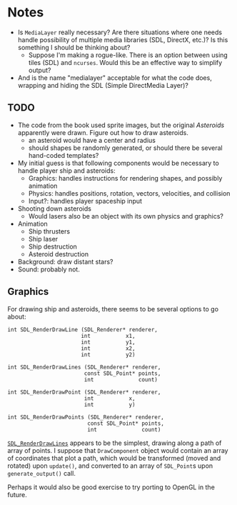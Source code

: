 # Notes

- Is `MediaLayer` really necessary? Are there situations where one needs handle possibility of multiple media libraries (SDL, DirectX, etc.)? Is this something I should be thinking about?
    - Suppose I'm making a rogue-like. There is an option between using tiles (SDL) and `ncurses`. Would this be an effective way to simplify output?
- And is the name "medialayer" acceptable for what the code does, wrapping and hiding the SDL (Simple DirectMedia Layer)?

## TODO

- The code from the book used sprite images, but the original *Asteroids* apparently were drawn. Figure out how to draw asteroids.
    - an asteroid would have a center and radius
    - should shapes be randomly generated, or should there be several hand-coded templates?
- My initial guess is that following components would be necessary to handle player ship and asteroids:
    - Graphics: handles instructions for rendering shapes, and possibly animation
    - Physics: handles positions, rotation, vectors, velocities, and collision
    - Input?: handles player spaceship input
- Shooting down asteroids
    - Would lasers also be an object with its own physics and graphics?
- Animation
    - Ship thrusters
    - Ship laser
    - Ship destruction
    - Asteroid destruction
- Background: draw distant stars?
- Sound: probably not.

## Graphics

For drawing ship and asteroids, there seems to be several options to go about: 
```
int SDL_RenderDrawLine (SDL_Renderer* renderer,
                       int           x1,
                       int           y1,
                       int           x2,
                       int           y2)

int SDL_RenderDrawLines (SDL_Renderer* renderer,
                        const SDL_Point* points,
                        int              count)

int SDL_RenderDrawPoint (SDL_Renderer* renderer,
                        int           x, 
                        int           y)

int SDL_RenderDrawPoints (SDL_Renderer* renderer,
                         const SDL_Point* points,
                         int              count)

```
[`SDL_RenderDrawLines`](https://wiki.libsdl.org/SDL_RenderDrawLines) appears to be the simplest, drawing along a path of array of points. I suppose that `DrawComponent` object would contain an array of coordinates that plot a path, which would be transformed (moved and rotated) upon `update()`, and converted to an array of `SDL_Point`s upon `generate_output()` call. 

Perhaps it would also be good exercise to try porting to OpenGL in the future. 